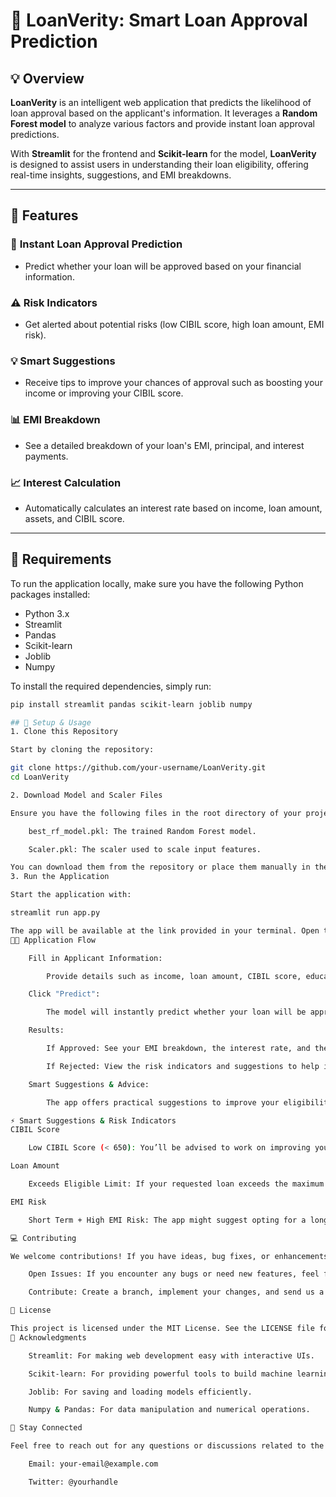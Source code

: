 # 🎯 LoanVerity: Smart Loan Approval Prediction

## 💡 Overview

**LoanVerity** is an intelligent web application that predicts the likelihood of loan approval based on the applicant's information. It leverages a **Random Forest model** to analyze various factors and provide instant loan approval predictions. 

With **Streamlit** for the frontend and **Scikit-learn** for the model, **LoanVerity** is designed to assist users in understanding their loan eligibility, offering real-time insights, suggestions, and EMI breakdowns.

---

## 🚀 Features

### 🏦 **Instant Loan Approval Prediction**
- Predict whether your loan will be approved based on your financial information.

### ⚠️ **Risk Indicators**
- Get alerted about potential risks (low CIBIL score, high loan amount, EMI risk).

### 💡 **Smart Suggestions**
- Receive tips to improve your chances of approval such as boosting your income or improving your CIBIL score.

### 📊 **EMI Breakdown**
- See a detailed breakdown of your loan's EMI, principal, and interest payments.

### 📈 **Interest Calculation**
- Automatically calculates an interest rate based on income, loan amount, assets, and CIBIL score.

---

## 📝 Requirements

To run the application locally, make sure you have the following Python packages installed:

- Python 3.x
- Streamlit
- Pandas
- Scikit-learn
- Joblib
- Numpy

To install the required dependencies, simply run:

```bash
pip install streamlit pandas scikit-learn joblib numpy

## 🚀 Setup & Usage
1. Clone this Repository

Start by cloning the repository:

git clone https://github.com/your-username/LoanVerity.git
cd LoanVerity

2. Download Model and Scaler Files

Ensure you have the following files in the root directory of your project:

    best_rf_model.pkl: The trained Random Forest model.

    Scaler.pkl: The scaler used to scale input features.

You can download them from the repository or place them manually in the project directory.
3. Run the Application

Start the application with:

streamlit run app.py

The app will be available at the link provided in your terminal. Open the URL in your browser to use the app.
🧑‍💻 Application Flow

    Fill in Applicant Information:

        Provide details such as income, loan amount, CIBIL score, education, and more.

    Click "Predict":

        The model will instantly predict whether your loan will be approved.

    Results:

        If Approved: See your EMI breakdown, the interest rate, and the maximum eligible loan.

        If Rejected: View the risk indicators and suggestions to help improve your loan chances.

    Smart Suggestions & Advice:

        The app offers practical suggestions to improve your eligibility and loan terms.

⚡ Smart Suggestions & Risk Indicators
CIBIL Score

    Low CIBIL Score (< 650): You’ll be advised to work on improving your credit score by maintaining timely payments and clearing outstanding debts.

Loan Amount

    Exceeds Eligible Limit: If your requested loan exceeds the maximum eligible amount, you may need to reduce the loan or increase your income/assets.

EMI Risk

    Short Term + High EMI Risk: The app might suggest opting for a longer loan term or reducing the loan amount to make the EMI more manageable.

💻 Contributing

We welcome contributions! If you have ideas, bug fixes, or enhancements, feel free to fork the repository and submit pull requests.

    Open Issues: If you encounter any bugs or need new features, feel free to open an issue.

    Contribute: Create a branch, implement your changes, and send us a pull request.

📜 License

This project is licensed under the MIT License. See the LICENSE file for more details.
🙏 Acknowledgments

    Streamlit: For making web development easy with interactive UIs.

    Scikit-learn: For providing powerful tools to build machine learning models.

    Joblib: For saving and loading models efficiently.

    Numpy & Pandas: For data manipulation and numerical operations.

💬 Stay Connected

Feel free to reach out for any questions or discussions related to the project!

    Email: your-email@example.com

    Twitter: @yourhandle
